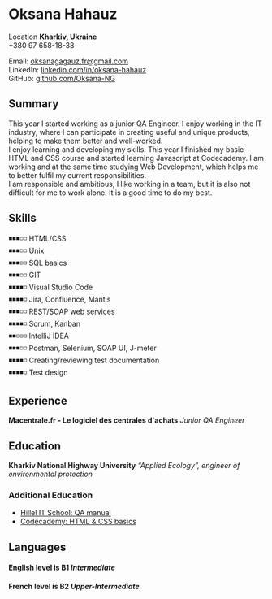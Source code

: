 # Oksana Hahauz

Location **Kharkiv, Ukraine**  
+380 97 658-18-38 

Email: [oksanagagauz.fr@gmail.com](mailto:oksanagagauz.fr@gmail.com)    
LinkedIn: [linkedin.com/in/oksana-hahauz](https://www.linkedin.com/in/oksana-hahauz-4887b0194/)    
GitHub: [github.com/Oksana-NG](https://github.com/Oksana-NG)    

## Summary

This year I started working as a junior QA Engineer. I enjoy working in the IT industry, where I can participate in creating useful and unique products, helping to make them better and well-worked.    
I enjoy learning and developing my skills. This year I finished my basic HTML and CSS course and started learning Javascript at Codecademy. I am working and at the same time studying Web Development, which helps me to better fulfil my current responsibilities.     
I am responsible and ambitious, I like working in a team, but it is also not difficult for me to work alone. It is a good time to do my best.    

## Skills

◾◾◾◽◽ HTML/CSS    
◾◾◾◽◽ Unix     
◾◾◾◽◽ SQL basics   
◾◾◾◽◽ GIT    
◾◾◾◾◽ Visual Studio Code    
◾◾◾◾◽ Jira, Confluence, Mantis    
◾◾◾◽◽ REST/SOAP web services    
◾◾◾◾◽ Scrum, Kanban    
◾◾◽◽◽ IntelliJ IDEA    
◾◾◾◽◽ Postman, Selenium, SOAP UI, J-meter    
◾◾◾◾◽ Creating/reviewing test documentation    
◾◾◾◾◽ Test design    

## Experience

**Macentrale.fr - Le logiciel des centrales d'achats**
              *Junior QA Engineer*

## Education

**Kharkiv National Highway University**
*“Applied Ecology”, engineer of environmental protection*

### Additional Education

- [Hillel IT School: QA manual](https://certificate.ithillel.ua/view/40114462/en)
- [Codecademy: HTML & CSS basics](https://www.codecademy.com/profiles/cloud6318931302)

## Languages

#### English level is B1 *Intermediate*

#### French level is B2 *Upper-Intermediate*
